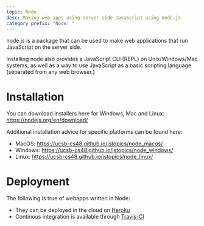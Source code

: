```yaml
---
topic: Node
desc: Making web apps using server-side JavaScript using node.js
category_prefix: "Node: "
---
```


node.js is a package that can be used to make web applications that run JavaScript on the server side.

Installing node also provides a JavaScript CLI (REPL) on Unix/Windows/Mac systems, as well as a way to use
JavaScript as a basic scripting language (separated from any web browser.)

# Installation

You can download installers here for Windows, Mac and Linux: <https://nodejs.org/en/download/>

Additional installation advice for specific platforms can be found here:
* MacOS: <https://ucsb-cs48.github.io/jstopics/node_macos/>
* Windows: <https://ucsb-cs48.github.io/jstopics/node_windows/>
* Linux: <https://ucsb-cs48.github.io/jstopics/node_linux/>

# Deployment

The following is true of webapps written in Node:

* They can be deployed in the cloud on [Heroku](/topics/heroku)
* Continous integration is available through [Travis-CI](/topics/travis-ci/)
